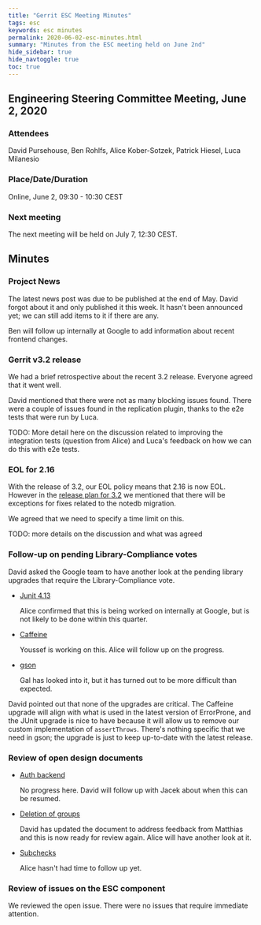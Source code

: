 ```yaml
---
title: "Gerrit ESC Meeting Minutes"
tags: esc
keywords: esc minutes
permalink: 2020-06-02-esc-minutes.html
summary: "Minutes from the ESC meeting held on June 2nd"
hide_sidebar: true
hide_navtoggle: true
toc: true
---
```


## Engineering Steering Committee Meeting, June 2, 2020

### Attendees

David Pursehouse, Ben Rohlfs, Alice Kober-Sotzek, Patrick Hiesel, Luca Milanesio

### Place/Date/Duration

Online, June 2, 09:30 - 10:30 CEST

### Next meeting

The next meeting will be held on July 7, 12:30 CEST.

## Minutes

### Project News

The latest news post was due to be published at the end of May. David forgot about
it and only published it this week. It hasn't been announced yet; we can still add
items to it if there are any.

Ben will follow up internally at Google to add information about recent frontend
changes.

### Gerrit v3.2 release

We had a brief retrospective about the recent 3.2 release. Everyone agreed that
it went well.

David mentioned that there were not as many blocking issues found. There were
a couple of issues found in the replication plugin, thanks to the e2e tests that
were run by Luca.

TODO: More detail here on the discussion related to improving the integration
tests (question from Alice) and Luca's feedback on how we can do this with
e2e tests.

### EOL for 2.16

With the release of 3.2, our EOL policy means that 2.16 is now EOL. However in the
[release plan for 3.2](https://www.gerritcodereview.com/2020-04-22-gerrit-3.2-release-plan.html)
we mentioned that there will be exceptions for fixes related to the notedb migration.

We agreed that we need to specify a time limit on this.

TODO: more details on the discussion and what was agreed

### Follow-up on pending Library-Compliance votes

David asked the Google team to have another look at the pending library upgrades
that require the Library-Compliance vote.

* [Junit 4.13](https://gerrit-review.googlesource.com/c/gerrit/+/250096)

  Alice confirmed that this is being worked on internally at Google, but is not
  likely to be done within this quarter.

* [Caffeine](https://gerrit-review.googlesource.com/c/gerrit/+/251113)

  Youssef is working on this. Alice will follow up on the progress.

* [gson](https://gerrit-review.googlesource.com/c/gerrit/+/239953)

  Gal has looked into it, but it has turned out to be more difficult
  than expected.

David pointed out that none of the upgrades are critical. The Caffeine
upgrade will align with what is used in the latest version of ErrorProne,
and the JUnit upgrade is nice to have because it will allow us to remove
our custom implementation of `assertThrows`. There's nothing specific that
we need in gson; the upgrade is just to keep up-to-date with the latest
release.

### Review of open design documents

* [Auth backend](https://gerrit-review.googlesource.com/c/homepage/+/246449)

  No progress here. David will follow up with Jacek about when this can
  be resumed.

* [Deletion of groups](https://gerrit-review.googlesource.com/c/homepage/+/246928)

  David has updated the document to address feedback from Matthias and this
  is now ready for review again. Alice will have another look at it.

* [Subchecks](https://gerrit-review.googlesource.com/q/topic:subchecks+project:homepage)

  Alice hasn't had time to follow up yet.


### Review of issues on the ESC component

We reviewed the open issue. There were no issues that require immediate attention.
